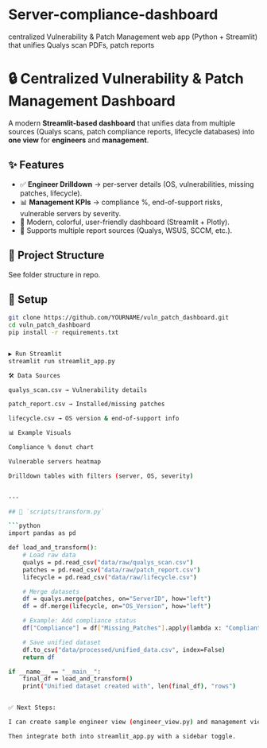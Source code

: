 # Server-compliance-dashboard
centralized Vulnerability &amp; Patch Management web app (Python + Streamlit) that unifies Qualys scan PDFs, patch reports
# 🔒 Centralized Vulnerability & Patch Management Dashboard

A modern **Streamlit-based dashboard** that unifies data from multiple sources 
(Qualys scans, patch compliance reports, lifecycle databases) into **one view** 
for **engineers** and **management**.

## ✨ Features
- ✅ **Engineer Drilldown** → per-server details (OS, vulnerabilities, missing patches, lifecycle).
- 📊 **Management KPIs** → compliance %, end-of-support risks, vulnerable servers by severity.
- 🎨 Modern, colorful, user-friendly dashboard (Streamlit + Plotly).
- 🔄 Supports multiple report sources (Qualys, WSUS, SCCM, etc.).

## 📂 Project Structure
See folder structure in repo.

## 🚀 Setup
```bash
git clone https://github.com/YOURNAME/vuln_patch_dashboard.git
cd vuln_patch_dashboard
pip install -r requirements.txt


▶️ Run Streamlit
streamlit run streamlit_app.py

🛠️ Data Sources

qualys_scan.csv → Vulnerability details

patch_report.csv → Installed/missing patches

lifecycle.csv → OS version & end-of-support info

📊 Example Visuals

Compliance % donut chart

Vulnerable servers heatmap

Drilldown tables with filters (server, OS, severity)


---

## 🐍 `scripts/transform.py`

```python
import pandas as pd

def load_and_transform():
    # Load raw data
    qualys = pd.read_csv("data/raw/qualys_scan.csv")
    patches = pd.read_csv("data/raw/patch_report.csv")
    lifecycle = pd.read_csv("data/raw/lifecycle.csv")

    # Merge datasets
    df = qualys.merge(patches, on="ServerID", how="left")
    df = df.merge(lifecycle, on="OS_Version", how="left")

    # Example: Add compliance status
    df["Compliance"] = df["Missing_Patches"].apply(lambda x: "Compliant" if x == 0 else "Non-Compliant")

    # Save unified dataset
    df.to_csv("data/processed/unified_data.csv", index=False)
    return df

if __name__ == "__main__":
    final_df = load_and_transform()
    print("Unified dataset created with", len(final_df), "rows")


✅ Next Steps:

I can create sample engineer view (engineer_view.py) and management view (management_view.py) with Streamlit + Plotly charts.

Then integrate both into streamlit_app.py with a sidebar toggle.
